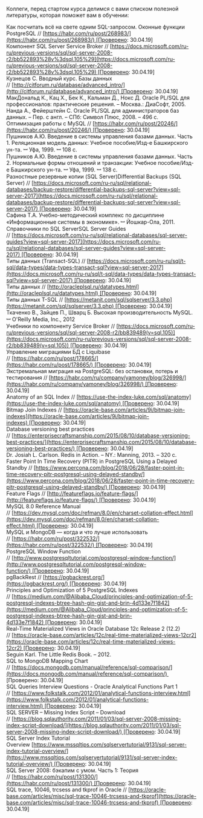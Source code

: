 Коллеги, перед стартом курса делимся с вами списком полезной литературы, которая поможет вам в обучении:



Как посчитать всё на свете одним SQL-запросом. Оконные функции PostgreSQL // [https://habr.com/ru/post/268983/](https://habr.com/ru/post/268983/) [Проверено: 30.04.19]  
Компонент SQL Server Service Broker // [https://docs.microsoft.com/ru-ru/previous-versions/sql/sql-server-2008-r2/bb522893%28v%3dsql.105%29](https://docs.microsoft.com/ru-ru/previous-versions/sql/sql-server-2008-r2/bb522893%28v%3dsql.105%29) [Проверено: 30.04.19]  
Кузнецов C. Вводный курс. Базы данных // [http://citforum.ru/database/advanced_intro/](http://citforum.ru/database/advanced_intro/) [Проверено: 30.04.19]  
МакДональд К., Кац Х., Бек К., Кальман Д., Нокс Д. Oracle PL/SQL для профессионалов: практические решения. – Москва.: ДиаСофт, 2005.  
Нанда А., Фейерштейн С. Oracle PL/SQL для администраторов баз данных. – Пер. с англ. – СПб: Символ Плюс, 2008. – 496 с.  
Оптимизация работы с MySQL // [https://habr.com/ru/post/20246/](https://habr.com/ru/post/20246/) [Проверено: 30.04.19]  
Пушников А.Ю. Введение в системы управления базами данных. Часть 1. Реляционная модель данных: Учебное пособие/Изд-е Башкирского ун-та. ꟷ Уфа, 1999. ꟷ 108 с.  
Пушников А.Ю. Введение в системы управления базами данных. Часть 2. Нормальные формы отношений и транзакции: Учебное пособие/Изд-е Башкирского ун-та. ꟷ Уфа, 1999. ꟷ 138 с.  
Разностные резервные копии (SQL Server)Differential Backups (SQL Server) // [https://docs.microsoft.com/ru-ru/sql/relational-databases/backup-restore/differential-backups-sql-server?view=sql-server-2017](https://docs.microsoft.com/ru-ru/sql/relational-databases/backup-restore/differential-backups-sql-server?view=sql-server-2017) [Проверено: 30.04.19]  
Сафина Т.А. Учебно-методический комплекс по дисциплине «Информационные системы в экономике». ꟷ Йошкар-Ола, 2011.  
Справочники по SQL ServerSQL Server Guides // [https://docs.microsoft.com/ru-ru/sql/relational-databases/sql-server-guides?view=sql-server-2017](https://docs.microsoft.com/ru-ru/sql/relational-databases/sql-server-guides?view=sql-server-2017) [Проверено: 30.04.19]  
Типы данных (Transact-SQL) // [https://docs.microsoft.com/ru-ru/sql/t-sql/data-types/data-types-transact-sql?view=sql-server-2017](https://docs.microsoft.com/ru-ru/sql/t-sql/data-types/data-types-transact-sql?view=sql-server-2017) [Проверено: 30.04.19]  
Типы данных // [http://oracleplsql.ru/datatypes.html](http://oracleplsql.ru/datatypes.html) [Проверено: 30.04.19]  
Типы данных T-SQL // [https://metanit.com/sql/sqlserver/3.3.php](https://metanit.com/sql/sqlserver/3.3.php) [Проверено: 30.04.19]  
Ткаченко В., Зайцев П., Шварц Б. Высокая производительность MySQL. ꟷ O'Reilly Media, Inc., 2012  
Учебники по компоненту Service Broker // [https://docs.microsoft.com/ru-ru/previous-versions/sql/sql-server-2008-r2/bb839489(v=sql.105)](https://docs.microsoft.com/ru-ru/previous-versions/sql/sql-server-2008-r2/bb839489(v=sql.105)) [Проверено: 30.04.19]  
Управление миграциями БД с Liquibase // [https://habr.com/ru/post/178665/](https://habr.com/ru/post/178665/) [Проверено: 30.04.19]  
Экстремальная миграция на PostgreSQL: без остановки, потерь и тестирования // [https://habr.com/ru/company/yamoney/blog/326998/](https://habr.com/ru/company/yamoney/blog/326998/) [Проверено: 30.04.19]  
Anatomy of an SQL Index // [https://use-the-index-luke.com/sql/anatomy](https://use-the-index-luke.com/sql/anatomy) [Проверено: 30.04.19]  
Bitmap Join Indexes // [https://oracle-base.com/articles/9i/bitmap-join-indexes](https://oracle-base.com/articles/9i/bitmap-join-indexes) [Проверено: 30.04.19]  
Database versioning best practices // [https://enterprisecraftsmanship.com/2015/08/10/database-versioning-best-practices/](https://enterprisecraftsmanship.com/2015/08/10/database-versioning-best-practices/) [Проверено: 30.04.19]  
Dr. Josiah L. Carlson. Redis in Action. – NY.: Manning, 2013. – 320 с.  
Faster Point In Time Recovery (PITR) in PostgreSQL Using a Delayed Standby // [https://www.percona.com/blog/2018/06/28/faster-point-in-time-recovery-pitr-postgresql-using-delayed-standby/](https://www.percona.com/blog/2018/06/28/faster-point-in-time-recovery-pitr-postgresql-using-delayed-standby/) [Проверено: 30.04.19]  
Feature Flags // [http://featureflags.io/feature-flags/](http://featureflags.io/feature-flags/) [Проверено: 30.04.19]  
MySQL 8.0 Reference Manual // [https://dev.mysql.com/doc/refman/8.0/en/charset-collation-effect.html](https://dev.mysql.com/doc/refman/8.0/en/charset-collation-effect.html) [Проверено: 30.04.19]  
MySQL и MongoDB — когда и что лучше использовать // [https://habr.com/ru/post/322532/](https://habr.com/ru/post/322532/) [Проверено: 30.04.19]  
PostgreSQL Window Function // [http://www.postgresqltutorial.com/postgresql-window-function/](http://www.postgresqltutorial.com/postgresql-window-function/) [Проверено: 30.04.19]  
pgBackRest // [https://pgbackrest.org/](https://pgbackrest.org/) [Проверено: 30.04.19]  
Principles and Optimization of 5 PostgreSQL Indexes // [https://medium.com/@Alibaba_Cloud/principles-and-optimization-of-5-postgresql-indexes-btree-hash-gin-gist-and-brin-4d133e7f1842](https://medium.com/@Alibaba_Cloud/principles-and-optimization-of-5-postgresql-indexes-btree-hash-gin-gist-and-brin-4d133e7f1842) [Проверено: 30.04.19]  
Real-Time Materialized Views in Oracle Database 12c Release 2 (12.2) // [https://oracle-base.com/articles/12c/real-time-materialized-views-12cr2](https://oracle-base.com/articles/12c/real-time-materialized-views-12cr2) [Проверено: 30.04.19]  
Seguin Karl. The Little Redis Book. – 2012.  
SQL to MongoDB Mapping Chart // [https://docs.mongodb.com/manual/reference/sql-comparison/](https://docs.mongodb.com/manual/reference/sql-comparison/)  [Проверено: 30.04.19]  
SQL Queries Interview Questions - Oracle Analytical Functions Part 1 // [https://www.folkstalk.com/2012/01/analytical-functions-interview.html](https://www.folkstalk.com/2012/01/analytical-functions-interview.html) [Проверено: 30.04.19]  
SQL SERVER – Missing Index Script – Download // [https://blog.sqlauthority.com/2011/01/03/sql-server-2008-missing-index-script-download/](https://blog.sqlauthority.com/2011/01/03/sql-server-2008-missing-index-script-download/) [Проверено: 30.04.19]  
SQL Server Index Tutorial Overview [https://www.mssqltips.com/sqlservertutorial/9131/sql-server-index-tutorial-overview/](https://www.mssqltips.com/sqlservertutorial/9131/sql-server-index-tutorial-overview/) [Проверено: 30.04.19]  
SQL Server 2008: бэкапим с умом. Часть 1: Теория // [https://habr.com/ru/post/131300/](https://habr.com/ru/post/131300/) [Проверено: 30.04.19]  
SQL trace, 10046, trcsess and tkprof in Oracle // [https://oracle-base.com/articles/misc/sql-trace-10046-trcsess-and-tkprof](https://oracle-base.com/articles/misc/sql-trace-10046-trcsess-and-tkprof) [Проверено: 30.04.19]